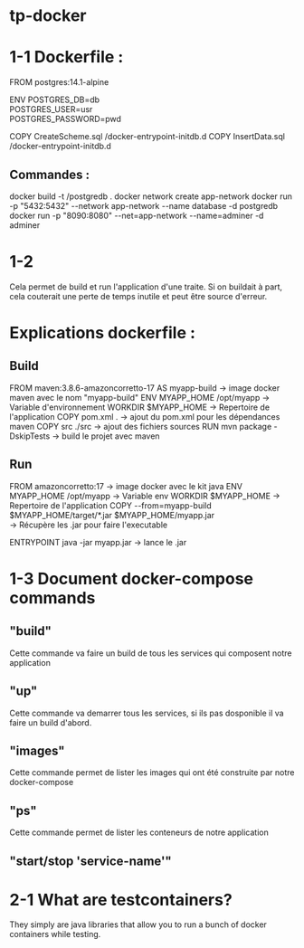 # tp-docker

# 1-1 Dockerfile :  

FROM postgres:14.1-alpine

ENV POSTGRES_DB=db \
   POSTGRES_USER=usr \
   POSTGRES_PASSWORD=pwd

COPY CreateScheme.sql /docker-entrypoint-initdb.d
COPY InsertData.sql /docker-entrypoint-initdb.d

## Commandes : 

docker build -t <username>/postgredb .
docker network create app-network
docker run -p "5432:5432" --network app-network --name database -d postgredb
docker run -p "8090:8080" --net=app-network --name=adminer -d adminer

# 1-2
Cela permet de build et run l'application d'une traite. Si on buildait à part, cela couterait une perte de temps inutile et peut être source d'erreur.

# Explications dockerfile :

## Build
FROM maven:3.8.6-amazoncorretto-17 AS myapp-build   -> image docker maven avec le nom "myapp-build"
ENV MYAPP_HOME /opt/myapp                           -> Variable d'environnement
WORKDIR $MYAPP_HOME                                 -> Repertoire de l'application
COPY pom.xml .                                      -> ajout du pom.xml pour les dépendances maven
COPY src ./src                                      -> ajout des fichiers sources
RUN mvn package -DskipTests                         -> build le projet avec maven

## Run
FROM amazoncorretto:17                              -> image docker avec le kit java
ENV MYAPP_HOME /opt/myapp                           -> Variable env
WORKDIR $MYAPP_HOME                                 -> Repertoire de l'application
COPY --from=myapp-build $MYAPP_HOME/target/*.jar $MYAPP_HOME/myapp.jar  
                                                    -> Récupère les .jar pour faire l'executable

ENTRYPOINT java -jar myapp.jar                      -> lance le .jar

# 1-3 Document docker-compose commands

## "build"

Cette commande va faire un build de tous les services qui composent notre application

## "up"

Cette commande va demarrer tous les services, si ils pas dosponible il va faire un build d'abord.

## "images"

Cette commande permet de lister les images qui ont été construite par notre docker-compose

## "ps"

Cette commande permet de lister les conteneurs de notre application

## "start/stop 'service-name'"


# 2-1 What are testcontainers?

They simply are java libraries that allow you to run a bunch of docker containers while testing. 